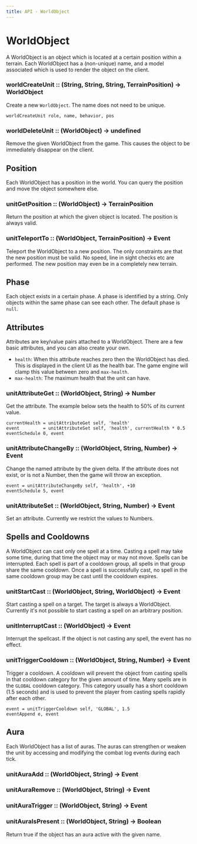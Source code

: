 ```yaml
---
title: API - WorldObject
---
```


# WorldObject

A WorldObject is an object which is located at a certain position within
a terrain. Each WorldObject has a (non-unique) name, and a model associated
which is used to render the object on the client.


### worldCreateUnit :: (String, String, String, TerrainPosition) -> WorldObject

Create a new `WorldObject`. The name does not need to be unique.

    worldCreateUnit role, name, behavior, pos


### worldDeleteUnit :: (WorldObject) -> undefined

Remove the given WorldObject from the game. This causes the object to be
immediately disappear on the client.



## Position

Each WorldObject has a position in the world. You can query the position and
move the object somewhere else.


### unitGetPosition :: (WorldObject) -> TerrainPosition

Return the position at which the given object is located. The position is
always valid.


### unitTeleportTo :: (WorldObject, TerrainPosition) -> Event

Teleport the WorldObject to a new position. The only constraints are that the
new position must be valid. No speed, line in sight checks etc are performed.
The new position may even be in a completely new terrain.



## Phase

Each object exists in a certain phase. A phase is identified by a string. Only
objects within the same phase can see each other. The default phase is `null`.



## Attributes

Attributes are key/value pairs attached to a WorldObject. There are a few
basic attributes, and you can also create your own.

 - `health`: When this attribute reaches zero then the WorldObject has died.
   This is displayed in the client UI as the health bar. The game engine will
   clamp this value between zero and `max-health`.
 - `max-health`: The maximum health that the unit can have.


### unitAttributeGet :: (WorldObject, String) -> Number

Get the attribute. The example below sets the health to 50% of its current
value.

    currentHealth = unitAttributeGet self, 'health'
    event         = unitAttributeSet self, 'health', currentHealth * 0.5
    eventSchedule 0, event


### unitAttributeChangeBy :: (WorldObject, String, Number) -> Event

Change the named attribute by the given delta. If the attribute does not
exist, or is not a Number, then the game will throw an exception.

    event = unitAttributeChangeBy self, 'health', +10
    eventSchedule 5, event


### unitAttributeSet :: (WorldObject, String, Number) -> Event

Set an attribute. Currently we restrict the values to Numbers.


## Spells and Cooldowns

A WorldObject can cast only one spell at a time. Casting a spell may take some
time, during that time the object may or may not move. Spells can be
interrupted. Each spell is part of a cooldown group, all spells in that group
share the same cooldown. Once a spell is successfully cast, no spell in the
same cooldown group may be cast until the cooldown expires.


### unitStartCast :: (WorldObject, String, WorldObject) -> Event

Start casting a spell on a target. The target is always a WorldObject.
Currently it's not possible to start casting a spell on an arbitrary position.


### unitInterruptCast :: (WorldObject) -> Event

Interrupt the spellcast. If the object is not casting any spell, the event has
no effect.


### unitTriggerCooldown :: (WorldObject, String, Number) -> Event

Trigger a cooldown. A cooldown will prevent the object from casting spells in
that cooldown category for the given amount of time. Many spells are in the
`GLOBAL` cooldown category. This category usually has a short cooldown (1.5
seconds) and is used to prevent the player from casting spells rapidly after
each other.

    event = unitTriggerCooldown self, 'GLOBAL', 1.5
    eventAppend e, event

## Aura

Each WorldObject has a list of auras. The auras can strengthen or weaken the
unit by accessing and modifying the combat log events during each tick.


### unitAuraAdd :: (WorldObject, String) -> Event

### unitAuraRemove :: (WorldObject, String) -> Event

### unitAuraTrigger :: (WorldObject, String) -> Event

### unitAuraIsPresent :: (WorldObject, String) -> Boolean

Return true if the object has an aura active with the given name.
